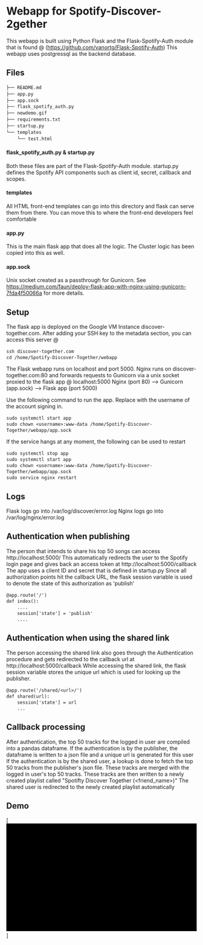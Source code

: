 # Webapp for Spotify-Discover-2gether

This webapp is built using Python Flask and the Flask-Spotify-Auth module that is found @  (https://github.com/vanortg/Flask-Spotify-Auth)
This webapp uses postgressql as the backend database.

## Files

```bash
├── README.md
├── app.py
├── app.sock
├── flask_spotify_auth.py
├── newdemo.gif
├── requirements.txt
├── startup.py
└── templates
    └── test.html
```

#### flask_spotify_auth.py & startup.py
Both these files are part of the Flask-Spotify-Auth module. startup.py defines the Spotify API components such as client id, secret, callback and scopes.

#### templates
All HTML front-end templates can go into this directory and flask can serve them from there. You can move this to where the front-end developers feel comfortable

#### app.py
This is the main flask app that does all the logic. The Cluster logic has been copied into this as well.

#### app.sock
Unix socket created as a passthrough for Gunicorn. See https://medium.com/faun/deploy-flask-app-with-nginx-using-gunicorn-7fda4f50066a for more details.

## Setup

The flask app is deployed on the Google VM Instance discover-together.com. After adding your SSH key to the metadata section, you can access this server @
```
ssh discover-together.com
cd /home/Spotify-Discover-Together/webapp
```

The Flask webapp runs on localhost and port 5000.
Nginx runs on discover-together.com:80 and forwards requests to Gunicorn via a unix socket proxied to the flask app @ localhost:5000
Nginx (port 80) --> Gunicorn (app.sock) --> Flask app (port 5000)

Use the following command to run the app. Replace <username> with the username of the account signing in.
```
sudo systemctl start app
sudo chown <username>:www-data /home/Spotify-Discover-Together/webapp/app.sock
```

If the service hangs at any moment, the following can be used to restart 
```
sudo systemctl stop app
sudo systemctl start app
sudo chown <username>:www-data /home/Spotify-Discover-Together/webapp/app.sock
sudo service nginx restart
```

## Logs
Flask logs go into /var/log/discover/error.log
Nginx logs go into /var/log/nginx/error.log

## Authentication when publishing

The person that intends to share his top 50 songs can access http://localhost:5000/
This automatically redirects the user to the Spotify login page and gives back an access token at http://localhost:5000/callback
The app uses a client ID and secret that is defined in startup.py 
Since all authorization points hit the callback URL, the flask session variable is used to denote the state of this authorization as 'publish'

```
@app.route('/')
def index():
    ....
    session['state'] = 'publish'
    ....
```

## Authentication when using the shared link

The person accessing the shared link also goes through the Authentication procedure and gets redirected to the callback url at http://localhost:5000/callback
While accessing the shared link, the flask session variable stores the unique url which is used for looking up the publisher.

```
@app.route('/shared/<url>/')
def shared(url):
    session['state'] = url
    ...
```
## Callback processing

After authentication, the top 50 tracks for the logged in user are compiled into a pandas dataframe.
If the authentication is by the publisher, the dataframe is written to a json file and a unique url is generated for this user
If the authentication is by the shared user, a lookup is done to fetch the top 50 tracks from the publisher's json file. These tracks are merged with the logged in user's top 50 tracks. These tracks are then written to a newly created playlist called "Spotifty Discover Together (<friend_name>)"
The shared user is redirected to the newly created playlist automatically

## Demo

[![Watch the Demo video](newdemo.gif)]
